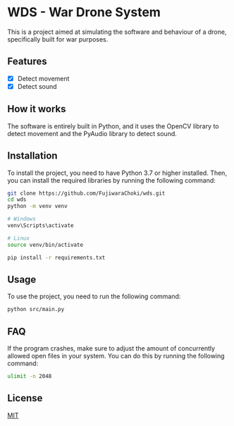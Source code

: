# WDS - War Drone System

This is a project aimed at simulating the software and behaviour of a drone, specifically built for war purposes.

## Features

- [x] Detect movement
- [x] Detect sound

## How it works

The software is entirely built in Python, and it uses the OpenCV library to detect movement and the PyAudio library to detect sound.

## Installation

To install the project, you need to have Python 3.7 or higher installed. Then, you can install the required libraries by running the following command:

```bash
git clone https://github.com/FujiwaraChoki/wds.git
cd wds
python -m venv venv

# Windows
venv\Scripts\activate

# Linux
source venv/bin/activate

pip install -r requirements.txt
```

## Usage

To use the project, you need to run the following command:

```bash
python src/main.py
```

## FAQ

If the program crashes, make sure to adjust the amount of concurrently allowed open files in your system. You can do this by running the following command:

```bash
ulimit -n 2048
```

## License

[MIT](https://choosealicense.com/licenses/mit/)

